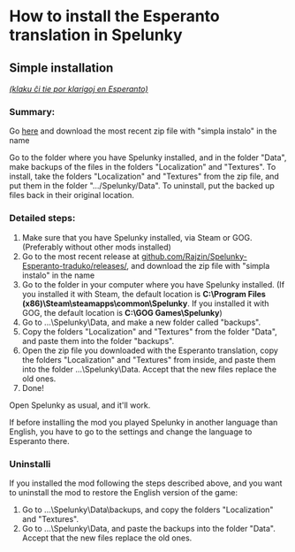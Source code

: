 # How to install the Esperanto translation in Spelunky
## Simple installation

[*(klaku ĉi tie por klarigoj en Esperanto)*](kielinstali-simpla.md)

### Summary:

Go [here](https://github.com/Rajzin/Spelunky-Esperanto-traduko/releases/) and download the most recent zip file with "simpla instalo" in the name

Go to the folder where you have Spelunky installed, and in the folder "Data", make backups of the files in the folders "Localization" and "Textures". To install, take the folders "Localization" and "Textures" from the zip file, and put them in the folder ".../Spelunky/Data". To uninstall, put the backed up files back in their original location.

### Detailed steps:

1. Make sure that you have Spelunky installed, via Steam or GOG. (Preferably without other mods installed)
2. Go to the most recent release at [github.com/Rajzin/Spelunky-Esperanto-traduko/releases/](https://github.com/Rajzin/Spelunky-Esperanto-traduko/releases/), and download the zip file with "simpla instalo" in the name
3. Go to the folder in your computer where you have Spelunky installed. (If you installed it with Steam, the default location is **C:\Program Files (x86)\Steam\steamapps\common\Spelunky**. If you installed it with GOG, the default location is **C:\GOG Games\Spelunky**)
4. Go to ...\Spelunky\Data\, and make a new folder called "backups".
5. Copy the folders "Localization" and "Textures" from the folder "Data", and paste them into the folder "backups".
6. Open the zip file you downloaded with the Esperanto translation, copy the folders "Localization" and "Textures" from inside, and paste them into the folder ...\Spelunky\Data\. Accept that the new files replace the old ones.
7. Done!

Open Spelunky as usual, and it'll work.

If before installing the mod you played Spelunky in another language than English, you have to go to the settings and change the language to Esperanto there.

### Uninstalli

If you installed the mod following the steps described above, and you want to uninstall the mod to restore the English version of the game:
1. Go to ...\Spelunky\Data\backups, and copy the folders "Localization" and "Textures".
2. Go to ...\Spelunky\Data, and paste the backups into the folder "Data". Accept that the new files replace the old ones.